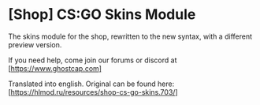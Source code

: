 # [Shop] CS:GO Skins Module 

The skins module for the shop, rewritten to the new syntax, with a different preview version.

If you need help, come join our forums or discord at [https://www.ghostcap.com]

Translated into english. Original can be found here: [https://hlmod.ru/resources/shop-cs-go-skins.703/]